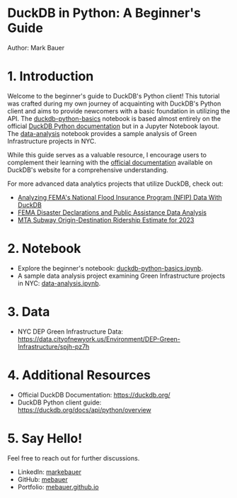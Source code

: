 # DuckDB in Python: A Beginner's Guide
Author: Mark Bauer

# 1. Introduction
Welcome to the beginner's guide to DuckDB's Python client! This tutorial was crafted during my own journey of acquainting with DuckDB's Python client and aims to provide newcomers with a basic foundation in utilizing the API. The [duckdb-python-basics](https://github.com/mebauer/duckdb-python-basics/blob/main/duckdb-python-basics.ipynb) notebook is based almost entirely on the official [DuckDB Python documentation](https://duckdb.org/docs/api/python/overview) but in a Jupyter Notebook layout. The [data-analysis](https://github.com/mebauer/duckdb-python-basics/blob/main/data-analysis.ipynb) notebook provides a sample analysis of Green Infrastructure projects in NYC.

While this guide serves as a valuable resource, I encourage users to complement their learning with the [official documentation](https://duckdb.org/) available on DuckDB's website for a comprehensive understanding.

For more advanced data analytics projects that utilize DuckDB, check out:
- [Analyzing FEMA's National Flood Insurance Program (NFIP) Data With DuckDB](https://github.com/mebauer/duckdb-fema-nfip)
- [FEMA Disaster Declarations and Public Assistance Data Analysis](https://github.com/mebauer/fema-disaster-information)
- [MTA Subway Origin-Destination Ridership Estimate for 2023](https://github.com/mebauer/mta-data)

# 2. Notebook
- Explore the beginner's notebook: [duckdb-python-basics.ipynb](https://github.com/mebauer/duckdb-python-basics/blob/main/duckdb-python-basics.ipynb).
- A sample data analysis project examining Green Infrastructure projects in NYC: [data-analysis.ipynb](https://github.com/mebauer/duckdb-python-basics/blob/main/data-analysis.ipynb).

# 3. Data
- NYC DEP Green Infrastructure Data: https://data.cityofnewyork.us/Environment/DEP-Green-Infrastructure/spjh-pz7h

# 4. Additional Resources
- Official DuckDB Documentation: https://duckdb.org/
- DuckDB Python client guide: https://duckdb.org/docs/api/python/overview

# 5. Say Hello!
Feel free to reach out for further discussions.
- LinkedIn: [markebauer](https://www.linkedin.com/in/markebauer/)  
- GitHub: [mebauer](https://github.com/mebauer)  
- Portfolio: [mebauer.github.io](https://mebauer.github.io/)